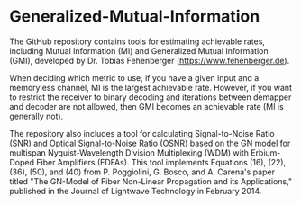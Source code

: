 # Generalized-Mutual-Information
The GitHub repository contains tools for estimating achievable rates, including Mutual Information (MI) and Generalized Mutual Information (GMI), developed by Dr. Tobias Fehenberger (https://www.fehenberger.de).

When deciding which metric to use, if you have a given input and a memoryless channel, MI is the largest achievable rate. However, if you want to restrict the receiver to binary decoding and iterations between demapper and decoder are not allowed, then GMI becomes an achievable rate (MI is generally not).

The repository also includes a tool for calculating Signal-to-Noise Ratio (SNR) and Optical Signal-to-Noise Ratio (OSNR) based on the GN model for multispan Nyquist-Wavelength Division Multiplexing (WDM) with Erbium-Doped Fiber Amplifiers (EDFAs). This tool implements Equations (16), (22), (36), (50), and (40) from P. Poggiolini, G. Bosco, and A. Carena's paper titled "The GN-Model of Fiber Non-Linear Propagation and its Applications," published in the Journal of Lightwave Technology in February 2014.

